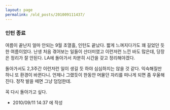 ```yaml
---
layout: page
permalink: /old_posts/201009111437/
---
```


### 인턴 종료

여름이 끝난지 얼마 안되는 9월 초열흘, 인턴도 끝났다. 짧게 느껴지다가도 꽤 길었던 듯한 여름이었다. 난생 처음 겪어보는 일들이 산더미였고 이런저런 느낀 바도 많은데, 당장은 정리가 잘 안된다. LA에 돌아가서 차분히 시간을 갖고 정리해야겠다.

돌아가서도 2,3주간 이런저런 일이 생길 듯 하야 심심하지는 않을 것 같다. 익숙해질만 하니 또 환경이 바뀐다니. 언제나 그랬듯이 한동안 머물던 자리를 떠나게 되면 좀 우울해진다. 정작 발을 떼면 그냥 덤덤한데.

꼭 다시 돌아가고 싶다.




- 2010/09/11 14:37 에 작성